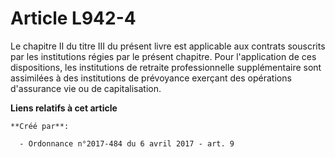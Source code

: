 # Article L942-4

Le chapitre II du titre III du présent livre est applicable aux contrats souscrits par les institutions régies par le présent
chapitre. Pour l'application de ces dispositions, les institutions de retraite professionnelle supplémentaire sont assimilées
à des institutions de prévoyance exerçant des opérations d'assurance vie ou de capitalisation.

**Liens relatifs à cet article**

	**Créé par**:

	  - Ordonnance n°2017-484 du 6 avril 2017 - art. 9
